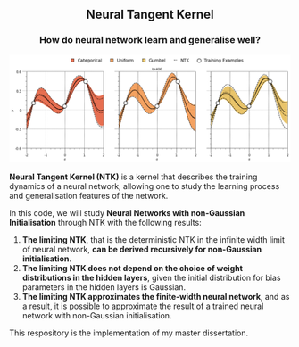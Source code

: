 ## <p style="text-align: center;">Neural Tangent Kernel</p> 
### <p style="text-align: center;">How do neural network learn and generalise well?</p> 

<p align="center">
    <img src=".\NTK.png"> 
</p>

**Neural Tangent Kernel (NTK)** is a kernel that describes the training dynamics of a neural network, allowing one to study the learning process and generalisation features of the network.

In this code, we will study **Neural Networks with non-Gaussian Initialisation** through NTK with the following results:

1. **The limiting NTK**, that is the deterministic NTK in the infinite width limit of neural network, **can be derived recursively for non-Gaussian initialisation**.
2. **The limiting NTK does not depend on the choice of weight distributions in the hidden layers**, given the initial distribution for bias parameters in the hidden layers is Gaussian.
3. **The limiting NTK approximates the finite-width neural network**, and as a result, it is possible to approximate the result of a trained neural network with non-Gaussian initialisation.

This respository is the implementation of my master dissertation.
